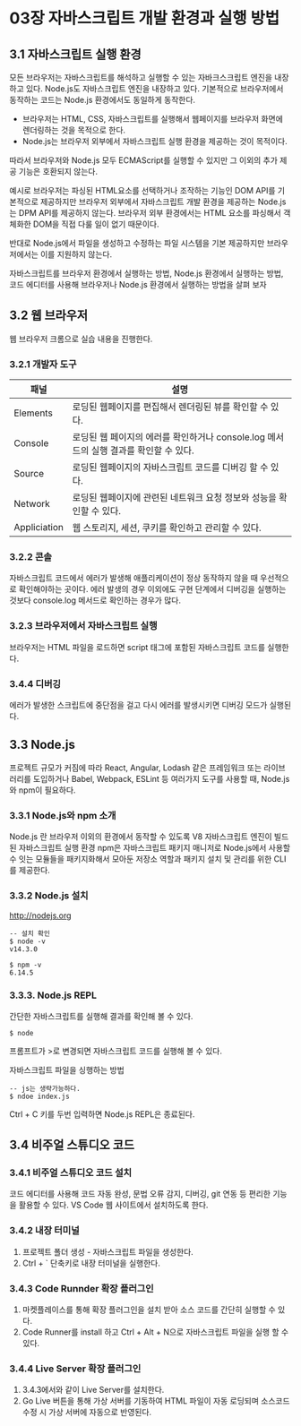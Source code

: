 <h1> 03장 자바스크립트 개발 환경과 실행 방법 </h1>

<h2>  3.1 자바스크립트 실행 환경 </h2>

모든 브라우저는 자바스크립트를 해석하고 실행할 수 있는 자바크스크립트 엔진을 내장하고 있다. Node.js도 자바스크립트 엔진을 내장하고 있다. 기본적으로 브라우저에서 동작하는 코드는 Node.js 환경에서도 동일하게 동작한다.

- 브라우저는 HTML, CSS, 자바스크립트를 실행해서 웹페이지를 브라우저 화면에 렌더링하는 것을 목적으로 한다.
- Node.js는 브라우저 외부에서 자바스크립트 실행 환경을 제공하는 것이 목적이다.

따라서 브라우저와 Node.js 모두 ECMAScript를 실행할 수 있지만 그 이외의 추가 제공 기능은 호환되지 않는다.

예시로 브라우저는 파싱된 HTML요소를 선택하거나 조작하는 기능인 DOM API를 기본적으로 제공하지만 브라우저 외부에서 자바스크립트 개발 환경을 제공하는 Node.js는 DPM API를 제공하지 않는다.
브라우저 외부 환경에서는 HTML 요소를 파싱해서 객체화한 DOM을 직접 다룰 일이 없기 때문이다.

반대로 Node.js에서 파일을 생성하고 수정하는 파일 시스템을 기본 제공하지만 브라우저에서는 이를 지원하지 않는다.

자바스크립트를 브라우저 환경에서 실행하는 방법, Node.js 환경에서 실행하는 방법, 코드 에디터를 사용해 브라우저나 Node.js 환경에서 실행하는 방법을 살펴 보자

<h2> 3.2 웹 브라우저 </h2>

웹 브라우저 크롬으로 실습 내용을 진행한다.

<h3> 3.2.1 개발자 도구 </h3>

| 패널 | 설명 |
|------|---|
| Elements | 로딩된 웹페이지를 편집해서 렌더링된 뷰를 확인할 수 있다. |
| Console | 로딩된 웹 페이지의 에러를 확인하거나 console.log 메서드의 실행 결과를 확인할 수 있다. |
| Source | 로딩된 웹페이지의 자바스크립트 코드를 디버깅 할 수 있다. |
| Network | 로딩된 웹페이지에 관련된 네트워크 요청 정보와 성능을 확인할 수 있다. |
| Appliciation | 웹 스토리지, 세션, 쿠키를 확인하고 관리할 수 있다. |

<h3> 3.2.2 콘솔 </h3>
자바스크립트 코드에서 에러가 발생해 애플리케이션이 정상 동작하지 않을 때 우선적으로 확인해야하는 곳이다.
에러 발생의 경우 이외에도 구현 단계에서 디버깅을 실행하는 것보다 console.log 메서드로 확인하는 경우가 많다.

<h3> 3.2.3 브라우저에서 자바스크립트 실행 </h3>

브라우저는 HTML 파일을 로드하면 script 태그에 포함된 자바스크립트 코드를 실행한다.

<h3> 3.4.4 디버깅 </h3>
에러가 발생한 스크립트에 중단점을 걸고 다시 에러를 발생시키면 디버깅 모드가 실행된다.

<h2> 3.3 Node.js </h2>

프로젝트 규모가 커짐에 따라 React, Angular, Lodash 같은 프레임워크 또는 라이브러리를 도입하거나 Babel, Webpack, ESLint 등 여러가지 도구를 사용할 때, Node.js와 npm이 필요하다.

<h3> 3.3.1 Node.js와 npm 소개 </h3>

 Node.js 란 브라우저 이외의 환경에서 동작할 수 있도록 V8 자바스크립트 엔진이 빌드된 자바스크립트 실행 환경
 npm은 자바스크립트 패키지 매니저로 Node.js에서 사용할 수 잇는 모듈들을 패키지화해서 모아둔 저장소 역할과 패키지 설치 및 관리를 위한 CLI를 제공한다.
 
<h3> 3.3.2 Node.js 설치 </h3>

http://nodejs.org

```
-- 설치 확인
$ node -v
v14.3.0

$ npm -v
6.14.5
```

<h3> 3.3.3. Node.js REPL </h3>
간단한 자바스크립트를 실행해 결과를 확인해 볼 수 있다.

```
$ node
```

프롬프트가 >로 변경되면 자바스크립트 코드를 실행해 볼 수 있다.

자바스크립트 파일을 싱행하는 방법

```
-- js는 생략가능하다.
$ ndoe index.js
```

Ctrl + C 키를 두번 입력하면 Node.js REPL은 종료된다.

<h2>  3.4 비주얼 스튜디오 코드 </h2>

<h3> 3.4.1 비주얼 스튜디오 코드 설치 </h3>
코드 에디터를 사용해 코드 자동 완성, 문법 오류 감지, 디버깅, git 연동 등 편리한 기능을 활용할 수 있다.
VS Code 웹 사이트에서 설치하도록 한다.

<h3> 3.4.2 내장 터미널 </h3>

1. 프로젝트 폴더 생성 - 자바스크립트 파일을 생성한다.
2. Ctrl + ` 단축키로 내장 터미널을 실행한다.

<h3> 3.4.3 Code Runnder 확장 플러그인 </h3>

1. 마켓플레이스를 통해 확장 플러그인을 설치 받아 소스 코드를 간단히 실행할 수 있다.
2. Code Runner를 install 하고 Ctrl + Alt + N으로 자바스크립트 파일을 실행 할 수 있다.

<h3> 3.4.4 Live Server 확장 플러그인 </h3>

1. 3.4.3에서와 같이 Live Server를 설치한다.
2. Go Live 버튼을 통해 가상 서버를 기동하여 HTML 파일이 자동 로딩되며 소스코드 수정 시 가상 서버에 자동으로 반영된다.
